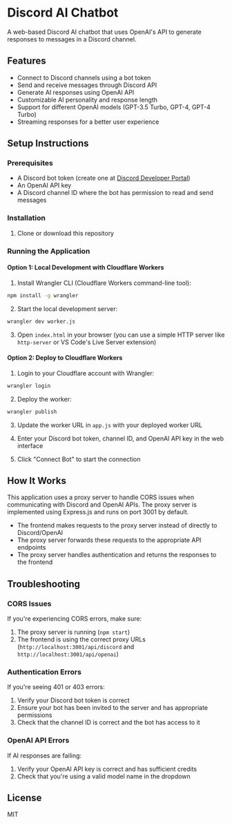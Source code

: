 # Discord AI Chatbot

A web-based Discord AI chatbot that uses OpenAI's API to generate responses to messages in a Discord channel.

## Features

- Connect to Discord channels using a bot token
- Send and receive messages through Discord API
- Generate AI responses using OpenAI API
- Customizable AI personality and response length
- Support for different OpenAI models (GPT-3.5 Turbo, GPT-4, GPT-4 Turbo)
- Streaming responses for a better user experience

## Setup Instructions

### Prerequisites

- A Discord bot token (create one at [Discord Developer Portal](https://discord.com/developers/applications))
- An OpenAI API key
- A Discord channel ID where the bot has permission to read and send messages

### Installation

1. Clone or download this repository

### Running the Application

#### Option 1: Local Development with Cloudflare Workers

1. Install Wrangler CLI (Cloudflare Workers command-line tool):

```bash
npm install -g wrangler
```

2. Start the local development server:

```bash
wrangler dev worker.js
```

3. Open `index.html` in your browser (you can use a simple HTTP server like `http-server` or VS Code's Live Server extension)

#### Option 2: Deploy to Cloudflare Workers

1. Login to your Cloudflare account with Wrangler:

```bash
wrangler login
```

2. Deploy the worker:

```bash
wrangler publish
```

3. Update the worker URL in `app.js` with your deployed worker URL

3. Enter your Discord bot token, channel ID, and OpenAI API key in the web interface

4. Click "Connect Bot" to start the connection

## How It Works

This application uses a proxy server to handle CORS issues when communicating with Discord and OpenAI APIs. The proxy server is implemented using Express.js and runs on port 3001 by default.

- The frontend makes requests to the proxy server instead of directly to Discord/OpenAI
- The proxy server forwards these requests to the appropriate API endpoints
- The proxy server handles authentication and returns the responses to the frontend

## Troubleshooting

### CORS Issues

If you're experiencing CORS errors, make sure:

1. The proxy server is running (`npm start`)
2. The frontend is using the correct proxy URLs (`http://localhost:3001/api/discord` and `http://localhost:3001/api/openai`)

### Authentication Errors

If you're seeing 401 or 403 errors:

1. Verify your Discord bot token is correct
2. Ensure your bot has been invited to the server and has appropriate permissions
3. Check that the channel ID is correct and the bot has access to it

### OpenAI API Errors

If AI responses are failing:

1. Verify your OpenAI API key is correct and has sufficient credits
2. Check that you're using a valid model name in the dropdown

## License

MIT